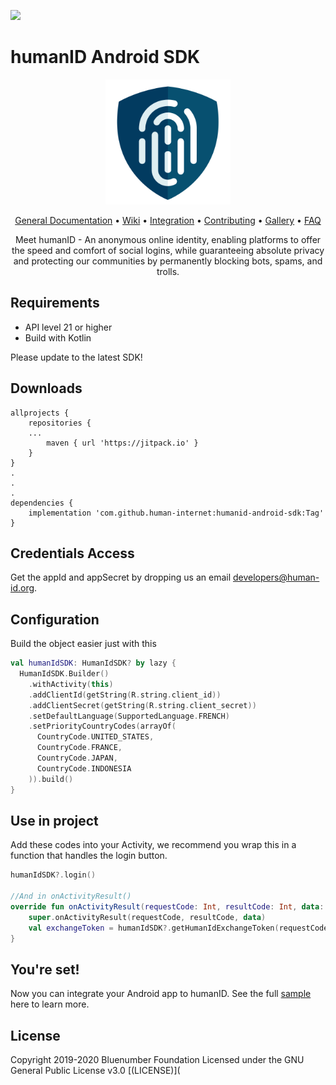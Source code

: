 [![](https://jitpack.io/v/bluenumberfoundation/humanid-android-sdk.svg)](https://jitpack.io/#bluenumberfoundation/humanid-android-sdk)

# humanID Android SDK



<p align="center">
<img src="https://github.com/bluenumberfoundation/humanid-android-sdk/blob/master/human-id-logo.png" width="200" height="200">
</p>


<p align="center">
<a href="https://github.com/bluenumberfoundation/humanid-documentation/edit/master/README.md">General Documentation</a> •
<a href="https://github.com/bluenumberfoundation/humanid-android-sdk/wiki">Wiki</a> • 
<a href="https://github.com/bluenumberfoundation/humanid-android-sdk/wiki/integration">Integration</a> •
<a href="https://github.com/bluenumberfoundation/humanid-documentation/blob/master/contributing.md">Contributing</a> • 
<a href="https://github.com/bluenumberfoundation/humanid-documentation/blob/master/gallery.md">Gallery</a> • 
<a href="https://github.com/bluenumberfoundation/humanid-documentation/blob/master/faq.md">FAQ</a>


<p align="center">
Meet humanID - An anonymous online identity, enabling platforms to offer the speed and comfort of social logins, while guaranteeing absolute privacy and protecting our communities by permanently blocking bots, spams, and trolls.
</p>



## Requirements

<ul>
	<li>API level 21 or higher</li>
	<li>Build with Kotlin</li>
</ul>


Please update to the latest SDK!

## Downloads

    allprojects {
        repositories {
        ...
    	    maven { url 'https://jitpack.io' }
        }
    }
    .
    .
    .
    dependencies {
        implementation 'com.github.human-internet:humanid-android-sdk:Tag'    
    }


## Credentials Access

Get the appId and appSecret by dropping us an email [developers@human-id.org](mailto:developers@human-id.org).

## Configuration

Build the object easier just with this

```kotlin
val humanIdSDK: HumanIdSDK? by lazy {
  HumanIdSDK.Builder()
    .withActivity(this)
    .addClientId(getString(R.string.client_id))
    .addClientSecret(getString(R.string.client_secret))
    .setDefaultLanguage(SupportedLanguage.FRENCH)
    .setPriorityCountryCodes(arrayOf(
      CountryCode.UNITED_STATES,
      CountryCode.FRANCE,
      CountryCode.JAPAN,
      CountryCode.INDONESIA
    )).build()
}
```


## Use in project

Add these codes into your Activity, we recommend you wrap this in a function that handles the login button.

```kotlin
humanIdSDK?.login()

//And in onActivityResult()
override fun onActivityResult(requestCode: Int, resultCode: Int, data: Intent?) {
    super.onActivityResult(requestCode, resultCode, data)
    val exchangeToken = humanIdSDK?.getHumanIdExchangeToken(requestCode, resultCode, data)
}
```

## You're set!

Now you can integrate your Android app to humanID. See the full [sample](https://github.com/bluenumberfoundation/humanid-android-sdk/tree/master/sample) here to learn more.


## License

Copyright 2019-2020 Bluenumber Foundation
Licensed under the GNU General Public License v3.0 [(LICENSE)](
